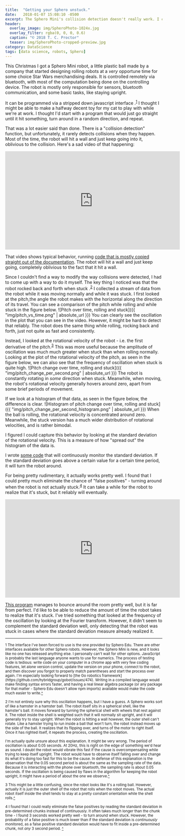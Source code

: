 ```yaml
---
title:  "Getting your Sphero unstuck."
date:   2018-01-07 15:08:10 -0500
excerpt: The Sphero Mini's collision detection doesn't really work. I came up with a kludge.
header:
  overlay_image: img/SpheroPhoto-1024x.jpg
  overlay_filter: rgba(0, 0, 0, 0.6)
  caption: "© 2018 T. C. Proctor"
  teaser: img/SpheroPhoto-cropped-preview.jpg
category: DataScience
tags: [data science, robots, Sphero]
---
```



This Christmas I got a Sphero Mini robot, a little plastic ball made by a company
that started designing rolling robots at a *very* opportune time for some choice
Star Wars merchandising deals. It is controlled remotely via bluetooth, with
most of the computation being done on the controlling device. The robot is
mostly only responsible for sensors, bluetooth communication, and some basic tasks,
like staying upright.

It can be programmed via a stripped down javascript interface
.<sup id="s1" name="s1">[1](#f1)</sup> I thought I
might be able to make a halfway decent toy for my cat to play with while we're
at work. I thought I'd start with a program that would just go straight until it
hit something, turn around in a random direction, and repeat.

That was a lot easier said than done. There is a "collision detection" function, but unfortunately, it rarely detects collisions when they happen.
Most of the time, the robot will hit a wall and just keep going into it, oblivious to the collision.
Here's a sad video of that happening:

<iframe width="560" height="315" src="https://www.youtube-nocookie.com/embed/9pV7IMtzdjs?rel=0" frameborder="0" allow="autoplay; encrypted-media" allowfullscreen></iframe>

That video shows typical behavior, running [code that is mostly copied straight out of the documentation](https://github.com/ThomasProctor/ThomasProctor.github.io/blob/master/code/standard_collision_detection.js).
The robot will hit a wall and just keep going, completely oblivious to the fact that it hit a wall.


Since I couldn't find a way to modify the way collisions were detected, I had to come up with a way to do it myself.
The key thing I noticed was that the robot rocked back and forth when stuck
.<sup id="s2">[2](#f2)</sup>
I collected a stream of data from the robot while it was moving normally and while it was stuck.
I first looked at the pitch,the angle the robot makes with the horizontal along the direction of its travel.
You can see a comparison of the pitch while rolling and while stuck in the figure below.
![Pitch over time, rolling and stuck]({{ "img/pitch_vs_time.png" | absolute_url }})
You can clearly see the oscillation in the plot that you can see in the video.
However, it might be hard to detect that reliably.
The robot does the same thing while rolling, rocking back and forth, just not quite as fast and consistently.

Instead, I looked at the rotational velocity of the robot - i.e. the first derivative of the pitch.<sup id="s3">[3](#f3)</sup>
This was more useful because the amplitude of oscillation was much much greater when stuck than when rolling normally.
Looking at the plot of the rotational velocity of the pitch, as seen in the figure below, we can also see that the frequency of oscillation when stuck is quite high.
![Pitch change over time, rolling and stuck]({{ "img/pitch_change_per_second.png" | absolute_url }})
The robot is constantly rotating in *some* direction when stuck.
Meanwhile, when moving, the robot's rotational velocity generally hovers around zero, apart from some brief periods of movement.

If we look at a histogram of that data, as seen in the figure below, the difference is clear.
![Histogram of pitch change over time, rolling and stuck]({{ "img/pitch_change_per_second_histogram.png" | absolute_url }})
When the ball is rolling, the rotational velocity is concentrated around zero.
Meanwhile, the stuck version has a much wider distribution of rotational velocities, and is rather bimodal.

I figured I could capture this behavior by looking at the standard deviation of the rotational velocity.
This is a measure of how "spread out" the histogram of the data is.

I wrote [some code](https://github.com/ThomasProctor/ThomasProctor.github.io/blob/master/code/pitch_std_collision_detection.js) that will continuously monitor the standard deviation.
If the standard deviation goes above a certain value for a certain time period, it will turn the robot around.

For being pretty rudimentary, it actually works pretty well.
I found that I could pretty much eliminate the chance of "false positives" - turning around when the robot is not actually stuck.<sup id="s4">[4](#f4)</sup>
It can take a while for the robot to realize that it's stuck, but it reliably will eventually.

<iframe width="560" height="315" src="https://www.youtube-nocookie.com/embed/LHHSTQb8eMs?rel=0" frameborder="0" allow="autoplay; encrypted-media" allowfullscreen></iframe>

[This program](https://github.com/ThomasProctor/ThomasProctor.github.io/blob/master/code/pitch_std_collision_detection.js) manages to bounce around the room pretty well, but it is far from perfect.
I'd like to be able to reduce the amount of time the robot takes to realize that it's stuck.
I've tried something that looked at the frequency of the oscillation by looking at the Fourier transform.
However, it didn't seem to complement the standard deviation well, only detecting that the robot was stuck in cases where the standard deviation measure already realized it.





--------------------------------------------------------------------------------

<small>
<a name="f1">1</a> The interface I've been forced to use is the one provided by
Sphero Edu. There are other interfaces available for other Sphero robots.
However, the Sphero Mini is new, and it looks like no one has released anything
else. I personally can't wait for other options. JavaScript is probably the last
language anyone wants to use for numerics. The process of testing code is
tedious: write code on your computer in a chrome app with very few coding
features, let alone version control, update the version on your phone, connect
to the robot, and then discover you forgot to properly match parentheses and
start the process over again. I'm especially looking forward to [the Go robotics
framework](https://github.com/hybridgroup/gobot/issues/474). Writing in a
compiled language would make finding syntax errors faster, and having a real
linear algebra package (or any package for that matter - Sphero Edu doesn't
allow npm imports) available would make the code much easier to write.<a href="#s1">^</a></small>

<small><a name="f2">2</a>  I'm not entirely sure why this oscillation happens, but I have a guess.
A Sphero works sort of like a hamster in a hamster ball.
The robot itself sits in a spherical shell, like the hamster's ball.
It moves forward by turning the spherical shell with wheels that rest against it.
The robot inside the shell is weighted such that it will normally sit upright, and it will generally try to stay upright.
When the robot is hitting a wall however, the outer shell can't rotate.
Like a hamster trying to run inside a ball that won't turn, the robot instead moves up the side of the ball.
It realizes that its flipping over, and turns of the motor to right itself.
Once it has righted itself, it repeats the process, creating the oscillation.</small>

<small>I'm actually quite unsure about this explanation.
It might be very wrong.
The period of oscillation is about 0.05 seconds.
At 20Hz, this is right on the edge of something we'd hear as sound.
I doubt the robot would vibrate this fast if the cause is overcompensating while trying to keep itself upright.
The robot would have to observe itself falling over and change its what it's doing too fast for this to be the cause.
In defense of this explanation is the observation that the 0.05 second period is about the same as the sampling rate of the data.
Because it is interacting with the phone over bluetooth, the sampling rate is about 0.05 seconds.
If the oscillation is being caused by flaws in the algorithm for keeping the robot upright, it might have a period of about the one we observe.<a href="#s2">^</a></small>

<small><a name="f3">3</a>
This might be a little confusing, since the robot looks like it's a rolling ball.
However, actually it is just the outer shell of the robot that rolls when the robot moves.
The actual robot itself inside the shell tends to stay at a pretty constant orientation while the shell rolls.<a href="#s3">^</a></small>

<small><a name="f4">4</a>
I found that I could really eliminate the false positives by reading the standard deviation in pre-determined chunks instead of continuously.
It often takes much longer than the chunk time - I found 3 seconds worked pretty well - to turn around when stuck.
However, the probability of a false positive is much lower than if the standard deviation is *continuously* monitored, as a false positive standard deviation would have to fit inside a pre-determined chunk, not *any* 3 second period.
<a href="#s4">^</a></small>
